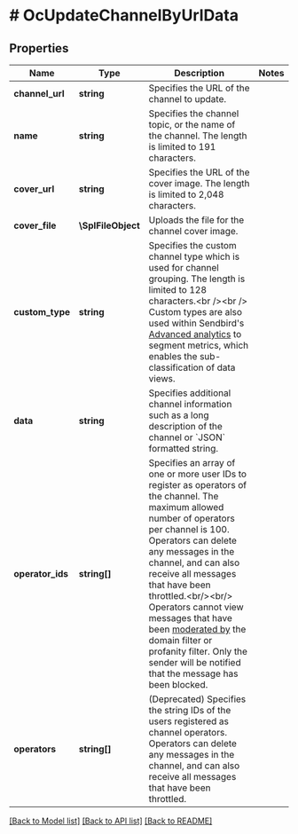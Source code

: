 # # OcUpdateChannelByUrlData

## Properties

Name | Type | Description | Notes
------------ | ------------- | ------------- | -------------
**channel_url** | **string** | Specifies the URL of the channel to update. |
**name** | **string** | Specifies the channel topic, or the name of the channel. The length is limited to 191 characters. |
**cover_url** | **string** | Specifies the URL of the cover image. The length is limited to 2,048 characters. |
**cover_file** | **\SplFileObject** | Uploads the file for the channel cover image. |
**custom_type** | **string** | Specifies the custom channel type which is used for channel grouping. The length is limited to 128 characters.&lt;br /&gt;&lt;br /&gt; Custom types are also used within Sendbird&#39;s [Advanced analytics](/docs/chat/v3/platform-api/guides/advanced-analytics) to segment metrics, which enables the sub-classification of data views. |
**data** | **string** | Specifies additional channel information such as a long description of the channel or &#x60;JSON&#x60; formatted string. |
**operator_ids** | **string[]** | Specifies an array of one or more user IDs to register as operators of the channel. The maximum allowed number of operators per channel is 100. Operators can delete any messages in the channel, and can also receive all messages that have been throttled.&lt;br/&gt;&lt;br/&gt;  Operators cannot view messages that have been [moderated by](/docs/chat/v3/platform-api/guides/filter-and-moderation) the domain filter or profanity filter. Only the sender will be notified that the message has been blocked. |
**operators** | **string[]** | (Deprecated) Specifies the string IDs of the users registered as channel operators. Operators can delete any messages in the channel, and can also receive all messages that have been throttled. |

[[Back to Model list]](../../README.md#models) [[Back to API list]](../../README.md#endpoints) [[Back to README]](../../README.md)
